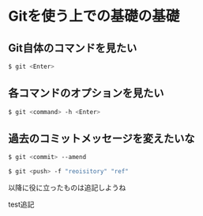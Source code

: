 Gitを使う上での基礎の基礎
=====

## Git自体のコマンドを見たい
```sh
$ git <Enter>
```

## 各コマンドのオプションを見たい
```sh
$ git <command> -h <Enter>
```

## 過去のコミットメッセージを変えたいな
```sh
$ git <commit> --amend
```
```sh
$ git <push> -f "reoisitory" "ref"
```

以降に役に立ったものは追記しようね

test追記

